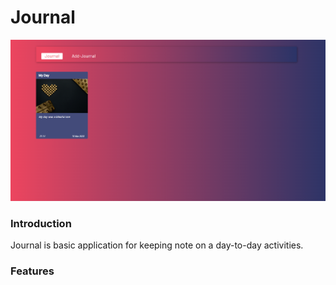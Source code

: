 # Journal
![Alt text](/Addjournalhome.png "Optional title")

### Introduction 

Journal is basic application for keeping note on a day-to-day activities.
 


### Features
